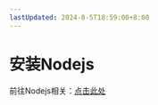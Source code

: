 ```yaml
---
lastUpdated: 2024-8-5T18:59:00+8:00
---
```


# 安装Nodejs

前往Nodejs相关：<a href="/Nodejs相关/安装Nodejs" target="_blank">点击此处</a>